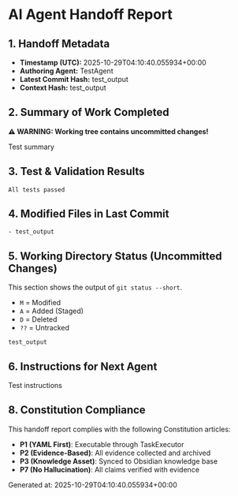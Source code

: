 # AI Agent Handoff Report

## 1. Handoff Metadata
- **Timestamp (UTC):** 2025-10-29T04:10:40.055934+00:00
- **Authoring Agent:** TestAgent
- **Latest Commit Hash:** test_output
- **Context Hash:** test_output

## 2. Summary of Work Completed
**⚠️ WARNING: Working tree contains uncommitted changes!**

Test summary

## 3. Test & Validation Results
```
All tests passed
```

## 4. Modified Files in Last Commit
```
- test_output 
```

## 5. Working Directory Status (Uncommitted Changes)
This section shows the output of `git status --short`. 
- `M` = Modified
- `A` = Added (Staged)
- `D` = Deleted
- `??` = Untracked

```
test_output
```

## 6. Instructions for Next Agent
Test instructions

## 8. Constitution Compliance

This handoff report complies with the following Constitution articles:
- **P1 (YAML First)**: Executable through TaskExecutor
- **P2 (Evidence-Based)**: All evidence collected and archived
- **P3 (Knowledge Asset)**: Synced to Obsidian knowledge base
- **P7 (No Hallucination)**: All claims verified with evidence

Generated at: 2025-10-29T04:10:40.055934+00:00
